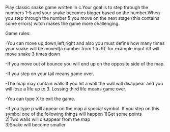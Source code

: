Play classic snake game written in c.Your goal is to step through the numbers 1-5 and your snake
becomes bigger based on the number.When you step through the number 5 you move on the next stage
(this contains some errors) witch makes the game more challenging.

Game rules:

-You can move up,down,left,right and also you must define how many times your snake will be
moved(a number from 1 to 9). 
for example input d3 will move snake 3 times down

-If you move out of bounce you will end up on the opposite side of the map.

-If you step on your tail means game over.

-The map may contain walls.If you hit a wall the wall will disappear and you will lose a life up to 3. 
Lossing third life means game over.

-You can type X to exit the game.

-If you type p will appear on the map a special symbol. If you step on this symbol one of the following things will happen
1)Get some points  
2)Two walls will disappear from the map  
3)Snake will become smaller
